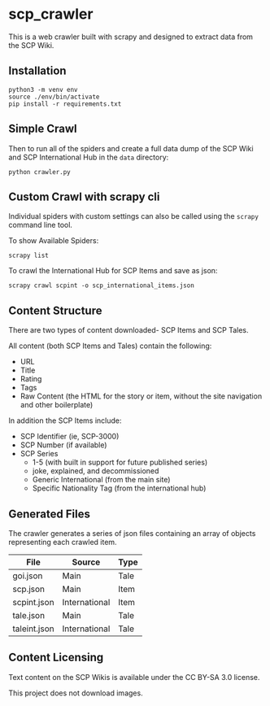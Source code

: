 # scp_crawler

This is a web crawler built with scrapy and designed to extract data from the SCP Wiki.

## Installation

```
python3 -m venv env
source ./env/bin/activate
pip install -r requirements.txt
```

## Simple Crawl

Then to run all of the spiders and create a full data dump of the SCP Wiki and SCP International Hub in the `data` directory:
```
python crawler.py
```

## Custom Crawl with scrapy cli

Individual spiders with custom settings can also be called using the `scrapy` command line tool.

To show Available Spiders:
```
scrapy list
```

To crawl the International Hub for SCP Items and save as json:
```
scrapy crawl scpint -o scp_international_items.json
```

## Content Structure

There are two types of content downloaded- SCP Items and SCP Tales.

All content (both SCP Items and Tales) contain the following:

* URL
* Title
* Rating
* Tags
* Raw Content (the HTML for the story or item, without the site navigation and other boilerplate)

In addition the SCP Items include:

* SCP Identifier (ie, SCP-3000)
* SCP Number (if available)
* SCP Series
  * 1-5 (with built in support for future published series)
  * joke, explained, and decommissioned
  * Generic International (from the main site)
  * Specific Nationality Tag (from the international hub)


## Generated Files

The crawler generates a series of json files containing an array of objects representing each crawled item.

| File         | Source        | Type |
|--------------|---------------|------|
| goi.json     | Main          | Tale |
| scp.json     | Main          | Item |
| scpint.json  | International | Item |
| tale.json    | Main          | Tale |
| taleint.json | International | Tale |


## Content Licensing

Text content on the SCP Wikis is available under the CC BY-SA 3.0 license.

This project does not download images.
